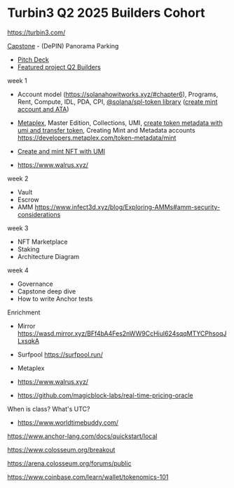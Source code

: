 # Turbin3 Q2 2025 Builders Cohort

https://turbin3.com/

[Capstone](/capstone/) - (DePIN) Panorama Parking
- [Pitch Deck](https://www.figma.com/deck/gtZUQsVuayE8rkslaf0TgN/Pitch-Deck---Panorama-Parking?node-id=1-2&t=HvLJNwTA0zH9xR0c-1)
- [Featured project Q2 Builders](https://x.com/00shoe/status/1936163027851808995)





week 1 
- Account model (https://solanahowitworks.xyz/#chapter6), 
Programs, Rent, Compute, IDL, PDA, CPI, 
[@solana/spl-token library](https://spl.solana.com/) 
([create mint account and ATA](/solana-starter/ts/cluster1/spl_notes.md))

- [Metaplex](https://developers.metaplex.com/token-metadata), Master Edition, Collections, UMI, 
[create token metadata with umi and transfer token](/solana-starter/ts/cluster1/spl_notes.md), 
Creating Mint and Metadata accounts https://developers.metaplex.com/token-metadata/mint

- [Create and mint NFT with UMI](/solana-starter/ts/cluster1/nft_notes.md)
- https://www.walrus.xyz/

week 2
- Vault
- Escrow
- AMM https://www.infect3d.xyz/blog/Exploring-AMMs#amm-security-considerations

week 3 
- NFT Marketplace
- Staking
- Architecture Diagram

week 4 
- Governance
- Capstone deep dive
- How to write Anchor tests

Enrichment
- Mirror https://wasd.mirror.xyz/BFf4bA4Fes2nWW9CcHiul624sqqMTYCPhsoqJLxsqkA
- Surfpool https://surfpool.run/
- Metaplex
- https://www.walrus.xyz/


- https://github.com/magicblock-labs/real-time-pricing-oracle

When is class? What's UTC?
- https://www.worldtimebuddy.com/




https://www.anchor-lang.com/docs/quickstart/local

https://www.colosseum.org/breakout

https://arena.colosseum.org/forums/public

https://www.coinbase.com/learn/wallet/tokenomics-101

